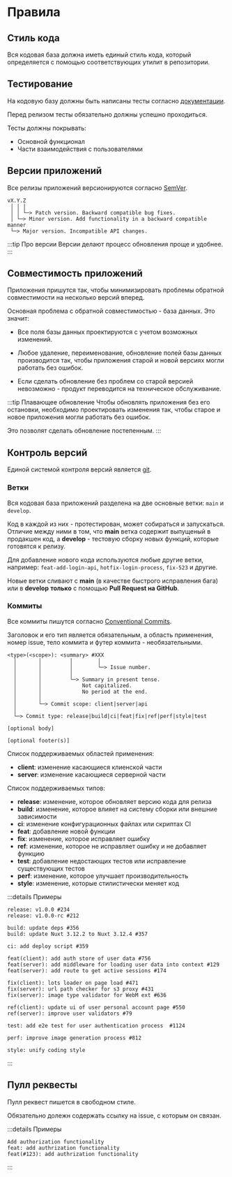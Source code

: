 # Правила

## Стиль кода

Вся кодовая база должна иметь единый стиль кода, который определяется с помощью соответствующих утилит в репозитории.

## Тестирование

На кодовую базу должны быть написаны тесты согласно [документации](./tests.md).

Перед релизом тесты обязательно должны успешно проходиться.

Тесты должны покрывать:
- Основной функционал
- Части взаимодействия с пользователями

## Версии приложений

Все релизы приложений версионируются согласно [SemVer](https://semver.org).

```
vX.Y.Z
 │ │ │
 │ │ └─> Patch version. Backward compatible bug fixes.
 │ └─> Minor version. Add functionality in a backward compatible manner
 └─> Major version. Incompatible API changes.
```

:::tip Про версии
Версии делают процесс обновления проще и удобнее.
:::

## Совместимость приложений

Приложения пришутся так, чтобы минимизировать проблемы обратной совместимости на несколько версий вперед.

Основная проблема с обратной совместимостью - база данных. Это значит:

- Все поля базы данных проектируются с учетом возможных изменений.

- Любое удаление, переименование, обновление полей базы данных производится так, чтобы приложения старой и новой версиях могли работать без ошибок.

- Если сделать обновление без проблем со старой версией невозможно - продукт переводится на техническое обслуживание.

:::tip Плавающее обновление
Чтобы обновлять приложения без его остановки, необходимо проектировать изменения так, чтобы старое и новое приложения могли работать без ошибок.

Это позволят сделать обновление постепенным.
:::

## Контроль версий

Единой системой контроля версий является [git](https://git-scm.com).

### Ветки

Вся кодовая база приложений разделена на две основные ветки: `main` и `develop`.

Код в каждой из них - протестирован, может собираться и запускаться. Отличие между ними в том, что **main** ветка содержит выпущеный в продакшен код, а **develop** - тестовую сборку новых функций, которые готовятся к релизу.

Для добавление нового кода используются любые другие ветки, например: `feat-add-login-api`, `hotfix-login-process`, `fix-523` и другие.

Новые ветки сливают с **main** (в качестве быстрого исправления бага) или в **develop** **только** с помощью **Pull Request на GitHub**.

### Коммиты

Все коммиты пишутся согласно [Сonventional Сommits](https://www.conventionalcommits.org).

Заголовок и его тип является обязательным, а область применения, номер issue, тело коммита и футер коммита - необязательными.

```
<type>(<scope>): <summary> #XXX
  │       │         │        │
  │       │         │        └─> Issue number.
  │       │         │
  │       │         └─> Summary in present tense.
  │       │             Not capitalized.
  │       │             No period at the end.
  │       │
  │       └─> Commit scope: client|server|api
  │
  └─> Commit type: release|build|ci|feat|fix|ref|perf|style|test

[optional body]

[optional footer(s)]
```

Список поддерживаемых областей применения:

- **client**: изменение касающиеся клиенской части
- **server**: изменение касающиеся серверной части

Список поддерживаемых типов:

- **release**: изменение, которое обновляет версию кода для релиза
- **build**: изменение, которое влияет на систему сборки или внешние зависимости
- **ci**: изменение конфигурационных файлах или скриптах CI
- **feat**: добавление новой функции
- **fix**: изменение, которое исправляет ошибку
- **ref**: изменение, которое не исправляет ошибку и не добавляет функцию
- **test**: добавление недостающих тестов или исправление существующих тестов
- **perf**: изменение, которое улучшает производительность
- **style**: изменение, которые стилистически меняет код

:::details Примеры
```
release: v1.0.0 #234
release: v1.0.0-rc #212

build: update deps #356
build: update Nuxt 3.12.2 to Nuxt 3.12.4 #357

ci: add deploy script #359

feat(client): add auth store of user data #756
feat(server): add middleware for loading user data into context #129
feat(server): add route to get active sessions #174

fix(client): lots loader on page load #471
fix(server): url path checker for s3 proxy #431
fix(server): image type validator for WebM ext #636

ref(client): update ui of user personal account page #550
ref(server): improve user validators #79

test: add e2e test for user authentication process  #1124

perf: improve image generation process #812

style: unify coding style
```
:::

## Пулл реквесты

Пулл реквест пишется в свободном стиле.

Обязательно долежн содержать ссылку на issue, с которым он связан.

:::details Примеры
```
Add authorization functionality
feat: add authrization functionality
feat(#123): add authrization functionality
```
:::
